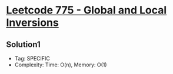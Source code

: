 # [Leetcode 775 - Global and Local Inversions](https://leetcode.com/problems/global-and-local-inversions/)

## Solution1

- Tag: SPECIFIC
- Complexity: Time: O(n), Memory: O(1)
